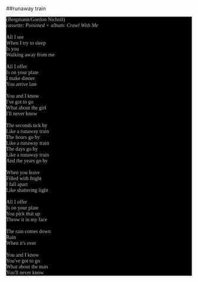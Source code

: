 ##runaway train
<span style="font-family: Times; color: #000000" class="Apple-style-span">
<div style="margin: 0px; padding: 0px; color: #8c8c8c; font-family: 'Book Antiqua',Palatino,'Times New Roman',Times,serif; font-size: 1em; background-color: #000000">
<span style="color: #c0c0c0">(Bergmann/Gordon Nicholl)<br />
<i>cassette: Poisoned + album: Crawl With Me</i><br />
<br />
All I see<br />
When I try to sleep<br />
Is you<br />
Walking away from me<br />
<br />
All I offer<br />
Is on your plate<br />
I make dinner<br />
You arrive late<br />
<br />
You and I know<br />
I've got to go<br />
What about the girl<br />
I'll never know<br />
<br />
The seconds tick by<br />
Like a runaway train<br />
The hours go by<br />
Like a runaway train<br />
The days go by<br />
Like a runaway train<br />
And the years go by<br />
<br />
When you leave<br />
Filled with fright<br />
I fall apart<br />
Like shattering light<br />
<br />
All I offer<br />
Is on your plate<br />
You pick that up<br />
Throw it in my face<br />
<br />
The rain comes down<br />
Rain<br />
When it's over<br />
<br />
You and I know<br />
You've got to go<br />
What about the man<br />
You'll never know</span>
</div>
</span>
